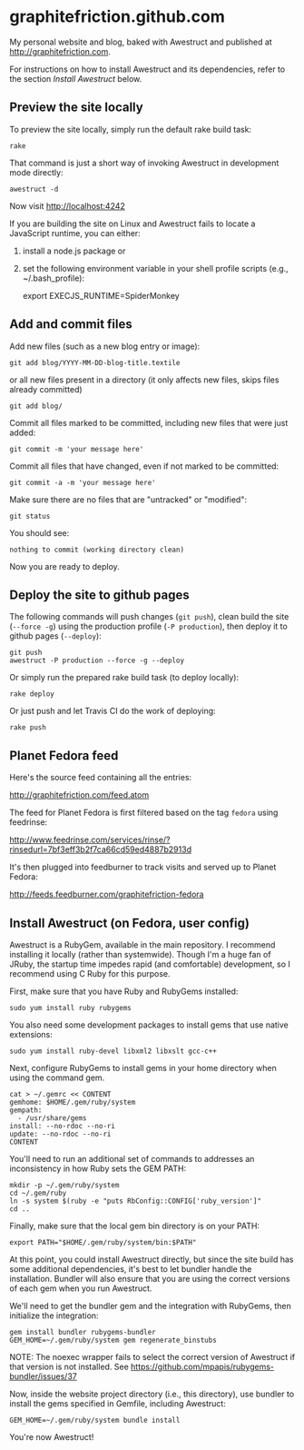 graphitefriction.github.com
===========================

My personal website and blog, baked with Awestruct and published at <http://graphitefriction.com>.

For instructions on how to install Awestruct and its dependencies, refer to the section *Install Awestruct* below.

## Preview the site locally

To preview the site locally, simply run the default rake build task:

    rake

That command is just a short way of invoking Awestruct in development mode directly:

    awestruct -d

Now visit <http://localhost:4242>

If you are building the site on Linux and Awestruct fails to locate a JavaScript runtime, you can either:

1. install a node.js package or
2. set the following environment variable in your shell profile scripts (e.g., ~/.bash\_profile):

    export EXECJS_RUNTIME=SpiderMonkey

## Add and commit files

Add new files (such as a new blog entry or image):

    git add blog/YYYY-MM-DD-blog-title.textile

or all new files present in a directory (it only affects new files, skips files already committed)

    git add blog/

Commit all files marked to be committed, including new files that were just added:

    git commit -m 'your message here'

Commit all files that have changed, even if not marked to be committed:

    git commit -a -m 'your message here'

Make sure there are no files that are "untracked" or "modified":

    git status

You should see:

    nothing to commit (working directory clean)

Now you are ready to deploy.

## Deploy the site to github pages

The following commands will push changes (`git push`), clean build the site (`--force -g`) using the production profile (`-P production`), then deploy it to github pages (`--deploy`):

    git push
    awestruct -P production --force -g --deploy

Or simply run the prepared rake build task (to deploy locally):

    rake deploy

Or just push and let Travis CI do the work of deploying:

    rake push

## Planet Fedora feed

Here's the source feed containing all the entries:

<http://graphitefriction.com/feed.atom>

The feed for Planet Fedora is first filtered based on the tag `fedora` using feedrinse:

<http://www.feedrinse.com/services/rinse/?rinsedurl=7bf3eff3b2f7ca66cd59ed4887b2913d>

It's then plugged into feedburner to track visits and served up to Planet Fedora:

<http://feeds.feedburner.com/graphitefriction-fedora>

## Install Awestruct (on Fedora, user config)

Awestruct is a RubyGem, available in the main repository. I recommend installing it locally (rather than systemwide). Though I'm a huge fan of JRuby, the startup time impedes rapid (and comfortable) development, so I recommend using C Ruby for this purpose.

First, make sure that you have Ruby and RubyGems installed:

    sudo yum install ruby rubygems

You also need some development packages to install gems that use native extensions:

    sudo yum install ruby-devel libxml2 libxslt gcc-c++

Next, configure RubyGems to install gems in your home directory when using the command gem.

    cat > ~/.gemrc << CONTENT
    gemhome: $HOME/.gem/ruby/system
    gempath:
      - /usr/share/gems
    install: --no-rdoc --no-ri
    update: --no-rdoc --no-ri
    CONTENT

You'll need to run an additional set of commands to addresses an inconsistency in how Ruby sets the GEM PATH:

    mkdir -p ~/.gem/ruby/system
    cd ~/.gem/ruby
    ln -s system $(ruby -e "puts RbConfig::CONFIG['ruby_version']"
    cd .. 

Finally, make sure that the local gem bin directory is on your PATH:

    export PATH="$HOME/.gem/ruby/system/bin:$PATH"

At this point, you could install Awestruct directly, but since the site build has some additional dependencies, it's best to let bundler handle the installation. Bundler will also ensure that you are using the correct versions of each gem when you run Awestruct.

We'll need to get the bundler gem and the integration with RubyGems, then initialize the integration:

    gem install bundler rubygems-bundler
    GEM_HOME=~/.gem/ruby/system gem regenerate_binstubs

NOTE: The noexec wrapper fails to select the correct version of Awestruct if that version is not installed. See https://github.com/mpapis/rubygems-bundler/issues/37

Now, inside the website project directory (i.e., this directory), use bundler to install the gems specified in Gemfile, including Awestruct:

    GEM_HOME=~/.gem/ruby/system bundle install

You're now Awestruct!
